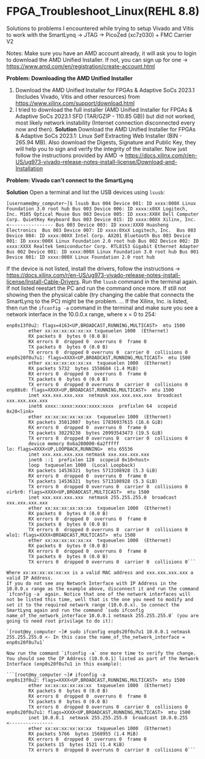 # FPGA_Troubleshoot_Linux(REHL 8.8)
Solutions to problems I encountered while trying to setup Vivado and Vitis to work with the SmartLynq -> JTAG -> PicoZed (xc7z030) + FMC Carrier V2

Notes: Make sure you have an AMD account already, it will ask you to login to download the AMD Unified Installer. If not, you can sign up for one -> https://www.amd.com/en/registration/create-account.html

**Problem: Downloading the AMD Unified Installer**
1. Download the AMD Unified Installer for FPGAs & Adaptive SoCs 2023.1 (Includes Vivado, Vitis and other resources) from https://www.xilinx.com/support/download.html
2. I tried to download the full installer (AMD Unified Installer for FPGAs & Adaptive SoCs 2023.1 SFD (TAR/GZIP - 110.85 GB)) but did not worked, most likely network instability (Internet connection disconnected every now and then).
**Solution**
Download the AMD Unified Installer for FPGAs & Adaptive SoCs 2023.1: Linux Self Extracting Web Installer (BIN - 265.94 MB). Also download the Digests, Signature and Public Key, they will help you to sign and verify the integrity of the installer. Now just follow the instructions provided by AMD -> https://docs.xilinx.com/r/en-US/ug973-vivado-release-notes-install-license/Download-and-Installation

**Problem: Vivado can't connect to the SmartLynq**

**Solution**
Open a terminal and list the USB devices using `lsusb`:
   
`[username@my_computer~]$ lsusb
Bus 004 Device 001: ID xxxx:000X Linux Foundation 3.0 root hub
Bus 003 Device 006: ID xxxx:x0XX Logitech, Inc. M105 Optical Mouse
Bus 003 Device 005: ID xxxx:XX0X Dell Computer Corp. QuietKey Keyboard
Bus 003 Device 015: ID xxxx:00XX Xilinx, Inc.   <----------------
Bus 003 Device 003: ID xxxx:XXX0 Huasheng Electronics 
Bus 003 Device 007: ID xxxx:0XxX Logitech, Inc. 
Bus 003 Device 004: ID xxxx:00XX Intel Corp. AX201 Bluetooth
Bus 003 Device 001: ID xxxx:000X Linux Foundation 2.0 root hub
Bus 002 Device 002: ID xxxx:XXXX Realtek Semiconductor Corp. RTL8153 Gigabit Ethernet Adapter
Bus 002 Device 001: ID xxxx:000X Linux Foundation 3.0 root hub
Bus 001 Device 001: ID xxxx:000X Linux Foundation 2.0 root hub`

If the device is not listed, install the drivers, follow the instructions -> https://docs.xilinx.com/r/en-US/ug973-vivado-release-notes-install-license/Install-Cable-Drivers.
Run the `lsusb` command in the terminal again. If not listed reestart the PC and run the command once more. If still not showing then the physical cable (try changing the cable that connects the SmartLynq to the PC) might be the problem.
...
If the Xilinx, Inc. is listed, then run the `ifconfig -a` command in the terminal and make sure you see a network interface in the 10.0.0.x range, where x = 0 to 254:

```[username@my_computer ~]$ ifconfig -a
enp0s13f0u2: flags=4163<UP,BROADCAST,RUNNING,MULTICAST>  mtu 1500
        ether xx:xx:xx:xx:xx:xx txqueuelen 1000  (Ethernet)
        RX packets 0  bytes 0 (0.0 B)
        RX errors 0  dropped 0  overruns 0  frame 0
        TX packets 0  bytes 0 (0.0 B)
        TX errors 0  dropped 0 overruns 0  carrier 0  collisions 0
enp0s20f0u7u1: flags=XXXX<UP,BROADCAST,RUNNING,MULTICAST>  mtu 1500
        ether xx:xx:xx:xx:xx:xx  txqueuelen 1000  (Ethernet)
        RX packets 5732  bytes 1558684 (1.4 MiB)
        RX errors 0  dropped 0  overruns 0  frame 0
        TX packets 0  bytes 0 (0.0 B)
        TX errors 0  dropped 0 overruns 0  carrier 0  collisions 0
enp88s0: flags=XXXX<UP,BROADCAST,RUNNING,MULTICAST>  mtu 1500
        inet xxx.xxx.xxx.xxx  netmask xxx.xxx.xxx.xxx  broadcast xxx.xxx.xxx.xxx
        inet6 xxxx::xxxx:xxxx:xxxx:xxxx  prefixlen 64  scopeid 0x20<link>
        ether xx:xx:xx:xx:xx:xx  txqueuelen 1000  (Ethernet)
        RX packets 35012007  bytes 17836937615 (16.6 GiB)
        RX errors 0  dropped 0  overruns 0  frame 0
        TX packets 30229238  bytes 20993543473 (19.5 GiB)
        TX errors 0  dropped 0 overruns 0  carrier 0  collisions 0
        device memory 0x6a200000-6a2fffff  
lo: flags=XXXX<UP,LOOPBACK,RUNNING>  mtu 65536
        inet xxx.xxx.xxx.xxx netmask xxx.xxx.xxx.xxx
        inet6 ::1  prefixlen 128  scopeid 0x10<host>
        loop  txqueuelen 1000  (Local Loopback)
        RX packets 14536321  bytes 5713108928 (5.3 GiB)
        RX errors 0  dropped 0  overruns 0  frame 0
        TX packets 14536321  bytes 5713108928 (5.3 GiB)
        TX errors 0  dropped 0 overruns 0  carrier 0  collisions 0
virbr0: flags=XXXX<UP,BROADCAST,MULTICAST>  mtu 1500
        inet xxx.xxx.xxx.xxx  netmask 255.255.255.0  broadcast xxx.xxx.xxx.xxx
        ether xx:xx:xx:xx:xx:xx  txqueuelen 1000  (Ethernet)
        RX packets 0  bytes 0 (0.0 B)
        RX errors 0  dropped 0  overruns 0  frame 0
        TX packets 0  bytes 0 (0.0 B)
        TX errors 0  dropped 0 overruns 0  carrier 0  collisions 0
wlo1: flags=XXXX<BROADCAST,MULTICAST>  mtu 1500
        ether xx:xx:xx:xx:xx:xx  txqueuelen 1000  (Ethernet)
        RX packets 0  bytes 0 (0.0 B)
        RX errors 0  dropped 0  overruns 0  frame 0
        TX packets 0  bytes 0 (0.0 B)
        TX errors 0  dropped 0 overruns 0  carrier 0  collisions 0```
        
Where xx:xx:xx:xx:xx:xx is a valid MAC address and xxx.xxx.xxx.xxx a valid IP Address.
If you do not see any Network Interface with IP Address in the 10.0.0.x range as the example above, disconnect it and run the command `ifconfig -a` again. Notice that one of the network interfaces will not be listed this time, well that is the one you need to modify and set it to the required network range (10.0.0.x). So connect the SmartLynq again and run the command `sudo ifconfig name_of_the_network_interface 10.0.0.1 netmask 255.255.255.0` (you are going to need root privilage to do it):

`[root@my_computer ~]# sudo ifconfig enp0s20f0u7u1 10.0.0.1 netmask 255.255.255.0 <- In this case the name_of_the_network_interface = enp0s20f0u7u1`

Now run the command `ifconfig -a` one more time to verify the change. You should see the IP Address (10.0.0.1) listed as part of the Network Interface (enp0s20f0u7u1 in this example):

```[root@my_computer ~]# ifconfig -a
enp0s13f0u2: flags=XXXX<UP,BROADCAST,RUNNING,MULTICAST>  mtu 1500
        ether xx:xx:xx:xx:xx:xx  txqueuelen 1000  (Ethernet)
        RX packets 0  bytes 0 (0.0 B)
        RX errors 0  dropped 0  overruns 0  frame 0
        TX packets 0  bytes 0 (0.0 B)
        TX errors 0  dropped 0 overruns 0  carrier 0  collisions 0
enp0s20f0u7u1: flags=XXXX<UP,BROADCAST,RUNNING,MULTICAST>  mtu 1500
        inet 10.0.0.1  netmask 255.255.255.0  broadcast 10.0.0.255   <----------------
        ether xx:xx:xx:xx:xx:xx  txqueuelen 1000  (Ethernet)
        RX packets 5766  bytes 1568955 (1.4 MiB)
        RX errors 0  dropped 0  overruns 0  frame 0
        TX packets 15  bytes 1521 (1.4 KiB)
        TX errors 0  dropped 0 overruns 0  carrier 0  collisions 0```

